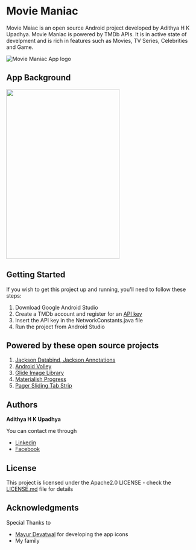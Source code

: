 # Movie Maniac

Movie Maiac is an open source Android project developed by Adithya H K Upadhya. Movie Maniac is powered by TMDb APIs.
It is in active state of develpment and is rich in features such as Movies, TV Series, Celebrities and Game.

![Movie Maniac App logo](app/src/main/res/mipmap-xxxhdpi/ic_launcher.png)

## App Background
<img src="app/src/main/res/drawable/app_background.jpg" align="middle" width="300" height="450"/>

## Getting Started

If you wish to get this project up and running, you'll need to follow these steps:

1. Download Google Android Studio
2. Create a TMDb account and register for an [API key](https://www.themoviedb.org/documentation/api)
3. Insert the API key in the NetworkConstants.java file
4. Run the project from Android Studio

## Powered by these open source projects

1. [Jackson Databind, Jackson Annotations](https://github.com/FasterXML)
2. [Android Volley](https://github.com/mcxiaoke/android-volley)
3. [Glide Image Library](https://github.com/bumptech/glide)
4. [Materialish Progress](https://github.com/pnikosis/materialish-progress)
5. [Pager Sliding Tab Strip](https://github.com/astuetz/PagerSlidingTabStrip)

## Authors

**Adithya H K Upadhya** 

You can contact me through
* [Linkedin](https://in.linkedin.com/in/adithya-upadhya-2021b582)
* [Facebook](https://www.facebook.com/hkuadithya)

## License

This project is licensed under the Apache2.0 LICENSE - check the [LICENSE.md](LICENSE.md) file for details

## Acknowledgments

Special Thanks to
* [Mayur Devatwal](https://www.behance.net/mayurdevatwal) for developing the app icons
* My family
